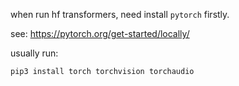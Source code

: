 when run hf transformers, need install `pytorch` firstly.

see: https://pytorch.org/get-started/locally/

usually run:

```shell
pip3 install torch torchvision torchaudio
```